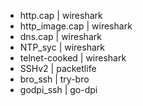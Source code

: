 - http.cap | wireshark
- http_image.cap | wireshark
- dns.cap | wireshark
- NTP_syc | wireshark
- telnet-cooked | wireshark
- SSHv2 | packetlife
- bro_ssh | try-bro
- godpi_ssh | go-dpi
